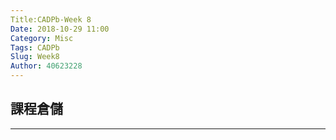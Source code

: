 ```yaml
---
Title:CADPb-Week 8
Date: 2018-10-29 11:00
Category: Misc
Tags: CADPb
Slug: Week8
Author: 40623228
---
```



<!-- PELICAN_END_SUMMARY -->

課程倉儲
----


----





